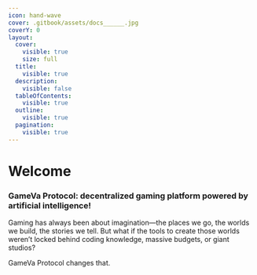 ```yaml
---
icon: hand-wave
cover: .gitbook/assets/docs______.jpg
coverY: 0
layout:
  cover:
    visible: true
    size: full
  title:
    visible: true
  description:
    visible: false
  tableOfContents:
    visible: true
  outline:
    visible: true
  pagination:
    visible: true
---
```


# Welcome

### **GameVa Protocol:** decentralized gaming platform powered by artificial intelligenc&#x65;**!**

Gaming has always been about imagination—the places we go, the worlds we build, the stories we tell. But what if the tools to create those worlds weren’t locked behind coding knowledge, massive budgets, or giant studios?

GameVa Protocol changes that.
